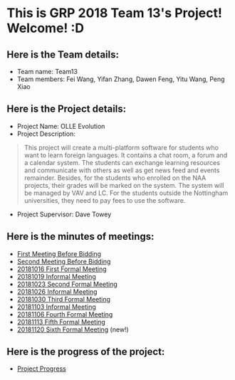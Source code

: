 # This is GRP 2018 Team 13's Project! Welcome! :D

## Here is the Team details:
+ Team name: Team13
+ Team members: Fei Wang, Yifan Zhang, Dawen Feng, Yitu Wang, Peng Xiao

## Here is the Project details:
+ Project Name: OLLE Evolution
+ Project Description: 
> This project will create a multi-platform software for students who want to learn foreign languages. It contains a chat room, a forum and a calendar system. The students can exchange learning resources and communicate with others as well as get news feed and events remainder. Besides, for the students who enrolled on the NAA projects, their grades will be marked on the system. The system will be managed by VAV and LC. For the students outside the Nottingham universities, they need to pay fees to use the software.
+ Project Supervisor: Dave Towey

## Here is the minutes of meetings:
+ [First Meeting Before Bidding](https://github.com/GabrielZZZ/GRP2018/blob/master/Meeting%20Records/First%20Meeting%20Before%20Project%20Bidding.pdf)
+ [Second Meeting Before Bidding](https://github.com/GabrielZZZ/GRP2018/blob/master/Meeting%20Records/Second%20Meeting%20Before%20Project%20Bidding.pdf)
+ [20181016 First Formal Meeting](https://github.com/GabrielZZZ/GRP2018/blob/master/Meeting%20Records/20181016.%20First%20Formal%20Meeting.jpg)
+ [20181019 Informal Meeting](https://github.com/GabrielZZZ/GRP2018/blob/master/Meeting%20Records/20181019.%20InFormal%20Meeting.jpg)
+ [20181023 Second Formal Meeting](https://github.com/GabrielZZZ/GRP2018/blob/master/Meeting%20Records/20181023.%20Second%20Formal%20Meeting.pdf)
+ [20181026 Informal Meeting](https://github.com/GabrielZZZ/GRP2018/blob/Meeting-Rcording/Meeting%20Records/20181026%20Informal%20Meeting.pdf)
+ [20181030 Third Formal Meeting](https://github.com/GabrielZZZ/GRP2018/blob/master/Meeting%20Records/20181030%20Third%20Formal%20Meeting.pdf)
+ [20181103 Informal Meeting](https://github.com/GabrielZZZ/GRP2018/blob/master/Meeting%20Records/20181103.Meeting%20Minutes.Team%2013.pdf)
+ [20181106 Fourth Formal Meeting](https://github.com/GabrielZZZ/GRP2018/blob/master/Meeting%20Records/20181106%20Fourth%20Formal%20Meeting.pdf)
+ [20181113 Fifth Formal Meeting](https://github.com/GabrielZZZ/GRP2018/blob/master/Meeting%20Records/20181113%20Fifth%20Formal%20Meeting%20Records.pdf)
+ [20181120 Sixth Formal Meeting](https://github.com/GabrielZZZ/GRP2018/blob/master/Meeting%20Records/20181120%20The%20Sixth%20Formal%20Meeting.pdf) (new!)


## Here is the progress of the project:
+ [Project Progress](https://github.com/GabrielZZZ/GRP2018/projects/1)
